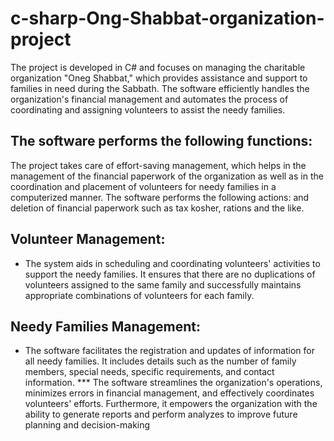 # c-sharp-Ong-Shabbat-organization-project

The project is developed in C# and focuses on managing the charitable organization "Oneg Shabbat," which provides assistance and support to families in need during the Sabbath.
The software efficiently handles the organization's financial management and automates the process of coordinating and assigning volunteers to assist the needy families.
## The software performs the following functions:
The project takes care of effort-saving management, which helps in the management of the financial paperwork of the organization as well as in the coordination and placement of volunteers for needy families in a computerized manner.
The software performs the following actions:
and deletion of financial paperwork such as tax kosher, rations and the like.
## Volunteer Management:
* The system aids in scheduling and coordinating volunteers' activities to support the needy families. It ensures that there are no duplications of volunteers assigned to the same family and successfully maintains appropriate combinations of volunteers for each family.
## Needy Families Management:
* The software facilitates the registration and updates of information for all needy families. It includes details such as the number of family members, special needs, specific requirements, and contact information.
*** The software streamlines the organization's operations, minimizes errors in financial management, and effectively coordinates volunteers' efforts. Furthermore,
   it empowers the organization with the ability to generate reports and perform analyzes to improve future planning and decision-making
